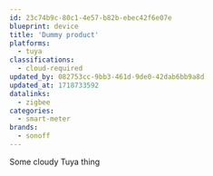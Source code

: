 ```yaml
---
id: 23c74b9c-80c1-4e57-b82b-ebec42f6e07e
blueprint: device
title: 'Dummy product'
platforms:
  - tuya
classifications:
  - cloud-required
updated_by: 082753cc-9bb3-461d-9de0-42dab6bb9a8d
updated_at: 1718733592
datalinks:
  - zigbee
categories:
  - smart-meter
brands:
  - sonoff
---
```

Some cloudy Tuya thing